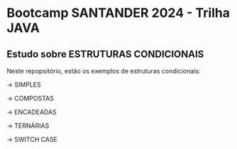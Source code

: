 # Bootcamp SANTANDER 2024 - Trilha JAVA

## Estudo sobre ESTRUTURAS CONDICIONAIS

Neste repopsitório, estão os exemplos de estruturas condicionais:

-> SIMPLES

-> COMPOSTAS

-> ENCADEADAS

-> TERNÁRIAS

-> SWITCH CASE

